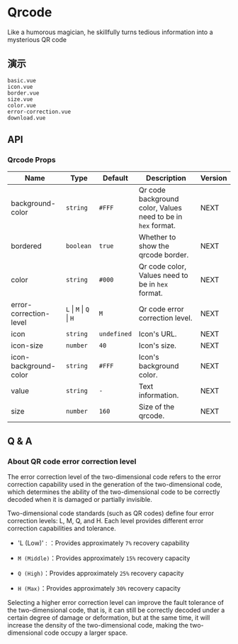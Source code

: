 # Qrcode

Like a humorous magician, he skillfully turns tedious information into a mysterious QR code

## 演示

```demo
basic.vue
icon.vue
border.vue
size.vue
color.vue
error-correction.vue
download.vue
```

## API

### Qrcode Props

| Name | Type | Default | Description | Version |
| --- | --- | --- | --- | --- |
| background-color | `string` | `#FFF` | Qr code background color, Values need to be in `hex` format. | NEXT |
| bordered | `boolean` | `true` | Whether to show the qrcode border. | NEXT |
| color | `string` | `#000` | Qr code color, Values need to be in `hex` format. | NEXT |
| error-correction-level | `L` \| `M` \| `Q` \| `H` | `M` | Qr code error correction level. | NEXT |
| icon | `string` | `undefined` | Icon's URL. | NEXT |
| icon-size | `number` | `40` | Icon's size. | NEXT |
| icon-background-color | `string` | `#FFF` | Icon's background color. | NEXT |
| value | `string` | `-` | Text information. | NEXT |
| size | `number` | `160` | Size of the qrcode. | NEXT |

## Q & A

### About QR code error correction level

The error correction level of the two-dimensional code refers to the error correction capability used in the generation of the two-dimensional code, which determines the ability of the two-dimensional code to be correctly decoded when it is damaged or partially invisible.

Two-dimensional code standards (such as QR codes) define four error correction levels: L, M, Q, and H. Each level provides different error correction capabilities and tolerance.

- 'L (Low)' : ：Provides approximately `7%` recovery capability

- `M (Middle)`：Provides approximately `15%` recovery capacity

- `Q (High)`：Provides approximately `25%` recovery capacity

- `H (Max)`：Provides approximately `30%` recovery capacity

Selecting a higher error correction level can improve the fault tolerance of the two-dimensional code, that is, it can still be correctly decoded under a certain degree of damage or deformation, but at the same time, it will increase the density of the two-dimensional code, making the two-dimensional code occupy a larger space.
